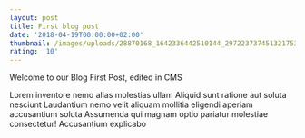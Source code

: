```yaml
---
layout: post
title: First blog post
date: '2018-04-19T00:00:00+02:00'
thumbnail: /images/uploads/28870168_1642336442510144_2972237374513217536_n.jpg
rating: '10'
---
```


Welcome to our Blog First Post, edited in CMS

Lorem inventore nemo alias molestias ullam Aliquid sunt ratione aut soluta nesciunt Laudantium nemo velit aliquam mollitia eligendi aperiam accusantium soluta Assumenda qui magnam optio pariatur molestiae consectetur! Accusantium explicabo

